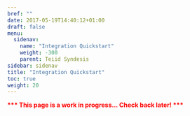 ```yaml
---
bref: ""
date: 2017-05-19T14:40:12+01:00
draft: false
menu:
  sidenav:
    name: "Integration Quickstart"
    weight: -300
    parent: Teiid Syndesis
sidebar: sidenav
title: "Integration Quickstart"
toc: true
weight: 20
---
```


<div>
<strong><font color="red" emphasis="bold">*** This page is a work in progress... Check back later! ***</strong>
</div>